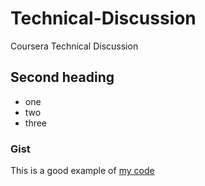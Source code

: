 # Technical-Discussion
Coursera Technical Discussion
## Second heading


* one
* two
* three

### Gist
This is a good example of [my code](https://gist.github.com/smrigank/b51f4e73736e80fe8dd4523b8bcf1c82)
